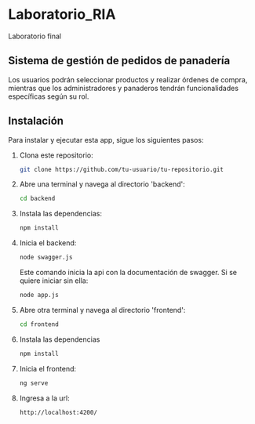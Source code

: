 # Laboratorio_RIA
Laboratorio final

## Sistema de gestión de pedidos de panadería

Los usuarios podrán seleccionar productos y realizar órdenes de compra, mientras que los administradores y panaderos tendrán funcionalidades específicas según su rol.

## Instalación

Para instalar y ejecutar esta app, sigue los siguientes pasos:

1. Clona este repositorio:
    ```bash
    git clone https://github.com/tu-usuario/tu-repositorio.git
    ```

2. Abre una terminal y navega al directorio 'backend':
    ```bash
    cd backend
    ```

3. Instala las dependencias:
    ```bash
    npm install
    ```

4. Inicia el backend:
    ```bash
    node swagger.js 
    ```
    Este comando inicia la api con la documentación de swagger. Si se quiere iniciar sin ella:
    ```bash
    node app.js 
    ```

5. Abre otra terminal y navega al directorio 'frontend':
    ```bash
    cd frontend
    ```

6. Instala las dependencias
    ```bash
    npm install
    ```

7. Inicia el frontend:
    ```bash
    ng serve
    ```

8. Ingresa a la url:
    ```bash
    http://localhost:4200/
    ```